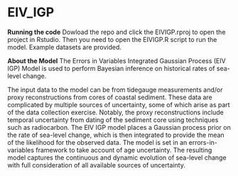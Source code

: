 # EIV_IGP

__Running the code__
Dowload the repo and click the EIVIGP.rproj to open the project in Rstudio. Then you need to open the EIVIGP.R script to run the model. Example datasets are provided. 

__About the Model__
The Errors in Variables Integrated Gaussian Process (EIV IGP) Model is used to perform Bayesian inference on historical rates of sea-level change. 

The input data to the model can be from tidegauge measurements and/or proxy reconstructions from cores of coastal sediment. These data are complicated by multiple sources of uncertainty, some of which arise as part of the data collection exercise. Notably, the proxy reconstructions include temporal uncertainty from dating of the sediment core using techniques such as radiocarbon. The EIV IGP model places a Gaussian process prior on the rate of sea-level change, which is then integrated to provide the mean of the likelihood for the observed data. The model is set in an errors-in-variables framework to take account of age uncertainty. The resulting model captures the continuous and dynamic evolution of sea-level change with full consideration of all available sources of uncertainty.
